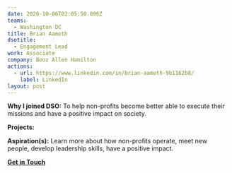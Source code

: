 ```yaml
---
date: 2020-10-06T02:05:50.896Z
teams:
  - Washington DC
title: Brian Aamoth
dsotitle:
  - Engagement Lead
work: Associate
company: Booz Allen Hamilton
actions:
  - url: https://www.linkedin.com/in/brian-aamoth-9b1162b8/
    label: LinkedIn
layout: post
---
```

**Why I joined DSO:** To help non-profits become better able to execute their missions and have a positive impact on society.

**Projects:** 

**Aspiration(s):** Learn more about how non-profits operate, meet new people, develop leadership skills, have a positive impact.

**[Get in Touch](mailto:BrianAamoth@dsoglobal.org)**